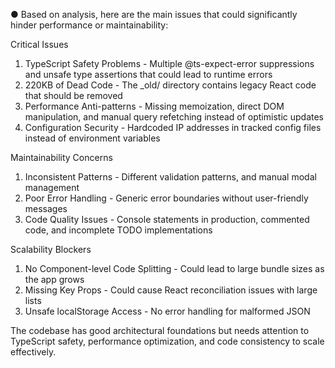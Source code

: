 ● Based on <ClaudeCode> analysis, here are the main issues that could significantly hinder performance or maintainability:

Critical Issues

1. TypeScript Safety Problems - Multiple @ts-expect-error suppressions and unsafe type assertions that could lead to runtime errors
2. 220KB of Dead Code - The \_old/ directory contains legacy React code that should be removed
3. Performance Anti-patterns - Missing memoization, direct DOM manipulation, and manual query refetching instead of optimistic updates
4. Configuration Security - Hardcoded IP addresses in tracked config files instead of environment variables

Maintainability Concerns

1. Inconsistent Patterns - Different validation patterns, and manual modal management
2. Poor Error Handling - Generic error boundaries without user-friendly messages
3. Code Quality Issues - Console statements in production, commented code, and incomplete TODO implementations

Scalability Blockers

1. No Component-level Code Splitting - Could lead to large bundle sizes as the app grows
2. Missing Key Props - Could cause React reconciliation issues with large lists
3. Unsafe localStorage Access - No error handling for malformed JSON

The codebase has good architectural foundations but needs attention to TypeScript safety, performance optimization, and code consistency to scale effectively.
